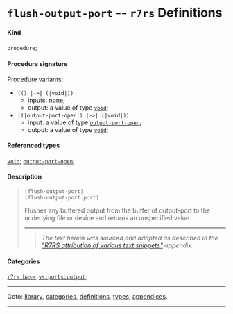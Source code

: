 

<a id='definition__r7rs__flush-output-port'></a>

# `flush-output-port` -- `r7rs` Definitions


#### Kind

`procedure`;


#### Procedure signature

Procedure variants:
 * `(() |->| (|void|))`
   * inputs: none;
   * output: a value of type [`void`](../../r7rs/types/void.md#type__r7rs__void);
 * `((|output-port-open|) |->| (|void|))`
   * input: a value of type [`output-port-open`](../../r7rs/types/output-port-open.md#type__r7rs__output-port-open);
   * output: a value of type [`void`](../../r7rs/types/void.md#type__r7rs__void);


#### Referenced types

[`void`](../../r7rs/types/void.md#type__r7rs__void);
[`output-port-open`](../../r7rs/types/output-port-open.md#type__r7rs__output-port-open);


#### Description

> ````
> (flush-output-port)
> (flush-output-port port)
> ````
> 
> 
> Flushes any buffered output from the buffer of output-port to the
> underlying file or device and returns an unspecified value.
> 
> 
> ----
> > *The text herein was sourced and adapted as described in the ["R7RS attribution of various text snippets"](../../r7rs/appendices/attribution.md#appendix__r7rs__attribution) appendix.*


#### Categories

[`r7rs:base`](../../r7rs/categories/r7rs_3a_base.md#category__r7rs__r7rs_3a_base);
[`vs:ports:output`](../../r7rs/categories/vs_3a_ports_3a_output.md#category__r7rs__vs_3a_ports_3a_output);

----

Goto: [library](../../r7rs/_index.md#library__r7rs), [categories](../../r7rs/categories/_index.md#toc__r7rs__categories), [definitions](../../r7rs/definitions/_index.md#toc__r7rs__definitions), [types](../../r7rs/types/_index.md#toc__r7rs__types), [appendices](../../r7rs/appendices/_index.md#toc__r7rs__appendices).

----


